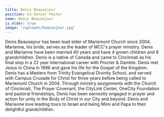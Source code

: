 ```yaml
---
title: Denis Beausejour
position: Co-Senior Pastor
name: Denis Beausejour
is_elder: true
image: "/uploads/beausejour.jpg"
---
```


Denis Beausejour has been lead elder of Mariemont Church since 2004. Marianne, his bride, serves as the leader of MCC's prayer ministry. Denis and Marianne have been married 40 years and have 4 grown children and 8 grandchildren. Denis is a native of Canada and came to Cincinnati as his final stop in a 22 year international career with Procter & Gamble. Denis met Jesus in China in 1996 and gave his life for the Gospel of the Kingdom. Denis has a Masters from Trinity Evangelical Divinity School, and served with Campus Crusade for Christ for three years before being called to Mariemont Church in 2004. Through ministry assignments with the Church of Cincinnati, The Prayer Covenant, the CityLink Center, OneCity Foundation and pastoral friendships, Denis has been earnestly engaged in prayer and action for unity in the Body of Christ in our City and beyond. Denis and Marianne love leading tours to Israel and being Mimi and Papa to their delightful grandchildren.
